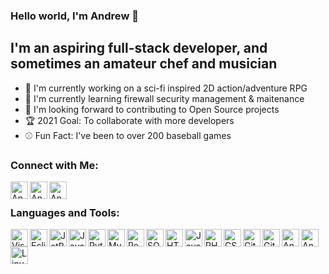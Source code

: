 ### Hello world, I'm Andrew :wave:

## I'm an aspiring full-stack developer, and sometimes an amateur chef and musician
- :robot: I'm currently working on a sci-fi inspired 2D action/adventure RPG
- :closed_lock_with_key: I'm currently learning firewall security management & maitenance
- :handshake: I'm looking forward to contributing to Open Source projects 
- :trophy: 2021 Goal: To collaborate with more developers
- :baseball: Fun Fact: I've been to over 200 baseball games

### Connect with Me:

[<img align="left" alt="Andrew | Facebook" width="28px" src="https://cdn.jsdelivr.net/npm/simple-icons@v3/icons/facebook.svg" />][facebook]
[<img align="left" alt="Andrew | Twitter" width="28px" src="https://cdn.jsdelivr.net/npm/simple-icons@v3/icons/twitter.svg" />][twitter]
[<img align="left" alt="Andrew | Youtube" width="28px" src="https://cdn.jsdelivr.net/npm/simple-icons@v3/icons/instagram.svg" />][instagram]

<br />

### Languages and Tools:

<img align="left" alt="Visual Code Studio" width="28px" src="https://simpleicons.org/icons/visualstudiocode.svg" />
<img align="left" alt="Eclipse IDE" width="28px" src="https://simpleicons.org/icons/eclipseide.svg" />
<img align="left" alt="JetBrains" width="28px" src="https://simpleicons.org/icons/jetbrains.svg" />
<img align="left" alt="Java" width="28px" src="https://simpleicons.org/icons/java.svg" />
<img align="left" alt="Python" width="28px" src="https://simpleicons.org/icons/python.svg" />
<img align="left" alt="MySQL" width="28px" src="https://simpleicons.org/icons/mysql.svg" />
<img align="left" alt="PostgreSQL" width="28px" src="https://simpleicons.org/icons/postgresql.svg" />
<img align="left" alt="SQLite" width="28px" src="https://simpleicons.org/icons/sqlite.svg" />
<img align="left" alt="HTML5" width="28px" src="https://simpleicons.org/icons/html5.svg" />
<img align="left" alt="JavaScript" width="28px" src="https://simpleicons.org/icons/javascript.svg" />
<img align="left" alt="PHP" width="28px" src="https://simpleicons.org/icons/php.svg" />
<img align="left" alt="CSS" width="28px" src="https://simpleicons.org/icons/css3.svg" />
<img align="left" alt="Git" width="28px" src="https://simpleicons.org/icons/git.svg" />
<img align="left" alt="GitHub" width="28px" src="https://simpleicons.org/icons/github.svg" />
<img align="left" alt="Android" width="28px" src="https://simpleicons.org/icons/android.svg" />
<img align="left" alt="Android Studio" width="28px" src="https://simpleicons.org/icons/androidstudio.svg" />
<img align="left" alt="Linux" width="28px" src="https://simpleicons.org/icons/linux.svg" />

<br />
<br />

[facebook]: https://www.facebook.com/andrewdheld
[twitter]: https://twitter.com/andrewheld
[instagram]: https://www.instagram.com/andrewheld616/
